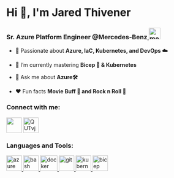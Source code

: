 <h1 align="left">Hi 👋, I'm Jared Thivener</h1>
<h3 align="left">Sr. Azure Platform Engineer @Mercedes-Benz<a href="https://www.mbusa.com/en/home" target="_blank" rel="noreferrer"> <img src="https://github.com/dangnelson/car-makes-icons/blob/master/svgs/mercedes%20benz%20alt.svg" alt="mercedes-benz" width="30" height="30"/> </a></h3>

- 🔭 Passionate about **Azure, IaC, Kubernetes, and DevOps ☁️**

- 🌱 I’m currently mastering **Bicep 💪 & Kubernetes**

- 💬 Ask me about **Azure🛠️**

- :heart: Fun facts **Movie Buff :movie_camera: and Rock n Roll :guitar:**

<h3 align="left">Connect with me:</h3>
<p align="left">
<a href="https://www.linkedin.com/in/jared-t-81b764b2/" target="blank"><img align="center" src="https://upload.wikimedia.org/wikipedia/commons/thumb/c/ca/LinkedIn_logo_initials.png/640px-LinkedIn_logo_initials.png" height="40" width="40" /></a>
<a href="https://discordapp.com/users/951998226381295687" target="blank"><img align="center" src="https://raw.githubusercontent.com/rahuldkjain/github-profile-readme-generator/master/src/images/icons/Social/discord.svg" alt="QUTvjv42JM" height="40" width="40" /></a>
</p>

<h3 align="left">Languages and Tools:</h3>
<p align="left"> <a href="https://azure.microsoft.com/en-in/" target="_blank" rel="noreferrer"> <img src="https://swimburger.net/media/fbqnp2ie/azure.svg" alt="azure" width="40" height="40"/> </a> <a href="https://azure.microsoft.com/en-us/products/devops" target="_blank" rel="noreferrer"> <img src="https://seeklogo.com/images/A/azure-pipelines-logo-346236509F-seeklogo.com.png" alt="bash" width="40" height="40"/> </a> <a href="https://www.docker.com/" target="_blank" rel="noreferrer"> <img src="https://www.docker.com/wp-content/uploads/2022/03/Moby-logo.png" alt="docker" width="45" height="40"/> </a> <a href="https://git-scm.com/" target="_blank" rel="noreferrer"> <img src="https://www.vectorlogo.zone/logos/git-scm/git-scm-icon.svg" alt="git" width="40" height="40"/> </a> <a href="https://kubernetes.io" target="_blank" rel="noreferrer"> <img src="https://www.vectorlogo.zone/logos/kubernetes/kubernetes-icon.svg" alt="kubernetes" width="40" height="40"/> </a> <a href="https://learn.microsoft.com/en-us/azure/azure-resource-manager/bicep/overview?tabs=bicep" target="_blank" rel="noreferrer"> <img src="https://techcommunity.microsoft.com/t5/image/serverpage/image-id/315802i5C150BC2DBC85D67" alt="bicep" width="40" height="40"/> </a> </p>
